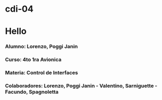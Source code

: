 # cdi-04
# Hello 
### Alumno: Lorenzo, Poggi Janin
### Curso: 4to 1ra Avionica
### Materia: Control de Interfaces 
### Colaboradores: Lorenzo, Poggi Janin - Valentino, Sarniguette - Facundo, Spagnoletta
